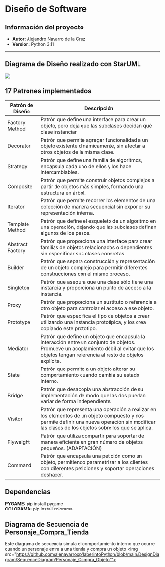 # Diseño de Software
## Información del proyecto
- **Autor:** Alejandro Navarro de la Cruz
- **Version:** Python 3.11
---
## Diagrama de Diseño realizado con StarUML <br/>

<img src="https://github.com/alenavarroxp/laberintoPython/blob/main/DesignDiagram/DiagramaDise%C3%B1o.jpg"/>

## 17 Patrones implementados <br/>
| Patrón de Diseño | Descripción |
|------------------|-------------|
| Factory Method   | Patrón que define una interface para crear un objeto, pero deja que las subclases decidan qué clase instanciar |
| Decorator        | Patrón que permite agregar funcionalidad a un objeto existente dinámicamente, sin afectar a otros objetos de la misma clase. |
| Strategy         | Patrón que define una familia de algoritmos, encapsula cada uno de ellos y los hace intercambiables. |
| Composite        | Patrón que permite construir objetos complejos a partir de objetos más simples, formando una estructura en árbol. |
| Iterator         | Patrón que permite recorrer los elementos de una colección de manera secuencial sin exponer su representación interna. |
| Template Method  | Patrón que define el esqueleto de un algoritmo en una operación, dejando que las subclases definan algunos de los pasos. |
| Abstract Factory | Patrón que proporciona una interface para crear familias de objetos relacionados o dependientes sin especificar sus clases concretas. |
| Builder          | Patrón que separa construcción y representación de un objeto complejo para permitir diferentes construcciones con el mismo proceso.|
| Singleton        | Patrón que asegura que una clase sólo tiene una instancia y proporciona un punto de acceso a la instancia. 
| Proxy            | Patrón que proporciona un sustituto o referencia a otro objeto para controlar el acceso a ese objeto. |
| Prototype        | Patrón que especifica el tipo de objetos a crear utilizando una instancia prototípica, y los crea copiando este prototipo. |
| Mediator         | Patrón que define un objeto que encapsula la interacción entre un conjunto de objetos. Promueve un acoplamiento débil al evitar que los objetos tengan referencia al resto de objetos explícita. |
| State            | Patrón que permite a un objeto alterar su comportamiento cuando cambia su estado interno. |
| Bridge           | Patrón que desacopla una abstracción de su implementación de modo que las dos puedan variar de forma independiente. |
| Visitor          | Patrón que representa una operación a realizar en los elementos de un objeto compuesto y nos permite definir una nueva operación sin modificar las clases de los objetos sobre los que se aplica. |
| Flyweight        | Patrón que utiliza compartir para soportar de manera eficiente un gran número de objetos pequeños. (ADAPTACIÓN) |
| Command          | Patrón que encapsula una petición como un objeto, permitiendo parametrizar a los clientes con diferentes peticiones y soportar operaciones deshacer. |

## Dependencias<br/>
**PYGAME:** pip install pygame <br/>
**COLORAMA:** pip install colorama <br/>


## Diagrama de Secuencia de Personaje_Compra_Tienda
Este diagrama de secuencia simula el comportamiento interno que ocurre cuando un personaje entra a una tienda y compra un objeto
<img src="https://github.com/alenavarroxp/laberintoPython/blob/main/DesignDiagram/SequenceDiagram/Personaje_Compra_Objeto"">



